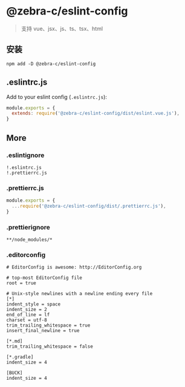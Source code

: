 # @zebra-c/eslint-config

> 支持 vue、jsx、js、ts、tsx、html

## 安装

```
npm add -D @zebra-c/eslint-config
```

## .eslintrc.js

Add to your eslint config (`.eslintrc.js`):

```js
module.exports = {
  extends: require('@zebra-c/eslint-config/dist/eslint.vue.js'),
}
```

## More

### .eslintignore

```
!.eslintrc.js
!.prettierrc.js
```

### .prettierrc.js

```js
module.exports = {
  ...require('@zebra-c/eslint-config/dist/.prettierrc.js'),
}
```

### .prettierignore

```
**/node_modules/*
```

### .editorconfig

```
# EditorConfig is awesome: http://EditorConfig.org

# top-most EditorConfig file
root = true

# Unix-style newlines with a newline ending every file
[*]
indent_style = space
indent_size = 2
end_of_line = lf
charset = utf-8
trim_trailing_whitespace = true
insert_final_newline = true

[*.md]
trim_trailing_whitespace = false

[*.gradle]
indent_size = 4

[BUCK]
indent_size = 4
```
